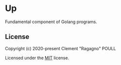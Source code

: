# Up
Fundamental component of Golang programs.

## License
Copyright (c) 2020-present Clement "Ragagno" POULL

Licensed under the [MIT](https://wikipedia.org/wiki/MIT_License) license.
